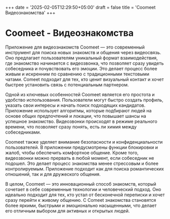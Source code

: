 +++
date = '2025-02-05T12:29:50+05:00'
draft = false
title = 'Coomeet Видеознакомства'
+++

# Coomeet - Видеознакомства

Приложение для видеознакомств Coomeet — это современный инструмент для поиска новых знакомств и общения через видеосвязь. Оно предлагает пользователям уникальный формат взаимодействия, где знакомство начинается с видеозвонка, что позволяет сразу увидеть собеседника и почувствовать его эмоции. Это делает процесс более живым и искренним по сравнению с традиционными текстовыми чатами. Comeet подходит для тех, кто ценит визуальный контакт и хочет быстрее установить связь с потенциальным партнером.

Одной из ключевых особенностей Coomeet является его простота и удобство использования. Пользователи могут быстро создать профиль, указать свои интересы и начать поиск подходящих кандидатов. Приложение использует алгоритмы, которые подбирают людей на основе общих предпочтений и локации, что повышает шансы на успешное знакомство. Видеозвонки происходят в режиме реального времени, что позволяет сразу понять, есть ли химия между собеседниками.

Coomeet также уделяет внимание безопасности и конфиденциальности пользователей. В приложении предусмотрены функции блокировки и жалоб, чтобы обеспечить комфортное общение. Кроме того, видеозвонки можно прервать в любой момент, если собеседник не подошел. Это делает процесс знакомства менее стрессовым и более контролируемым. Приложение подходит как для поиска романтических отношений, так и для дружеского общения.

В целом, Coomeet — это инновационный способ знакомств, который сочетает в себе современные технологии и человеческий подход. Оно идеально подходит для тех, кто устал от бесконечной переписки и хочет сразу перейти к живому общению. С Comeet знакомства становятся более яркими, быстрыми и эмоционально насыщенными, что делает его отличным выбором для активных и открытых людей.
 <div id='coomeet_container' style='width:100%; height:580px'>
	<script type='text/javascript'>
		var _coomeet = [];
		_coomeet['PartnerId'] = 17386846946371;
		_coomeet['ChannelName'] = 'globik';
		(function() {
			var coomeet = document.createElement('script'); coomeet.type = 'text/javascript'; coomeet.async = true;
			coomeet.src = 'https://iframe.coomeet.me/js/code.js';
			var s = document.getElementsByTagName('script')[0]; s.parentNode.insertBefore(coomeet, s);
		})();
	</script>
</div>
